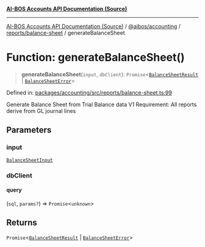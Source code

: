 [**AI-BOS Accounts API Documentation (Source)**](../../../../../README.md)

***

[AI-BOS Accounts API Documentation (Source)](../../../../../README.md) / [@aibos/accounting](../../../README.md) / [reports/balance-sheet](../README.md) / generateBalanceSheet

# Function: generateBalanceSheet()

> **generateBalanceSheet**(`input`, `dbClient`): `Promise`\<[`BalanceSheetResult`](../interfaces/BalanceSheetResult.md) \| [`BalanceSheetError`](../interfaces/BalanceSheetError.md)\>

Defined in: [packages/accounting/src/reports/balance-sheet.ts:99](https://github.com/pohlai88/accounts/blob/48103fb36d28b2b9bfb33472b6de2f719773cde9/packages/accounting/src/reports/balance-sheet.ts#L99)

Generate Balance Sheet from Trial Balance data
V1 Requirement: All reports derive from GL journal lines

## Parameters

### input

[`BalanceSheetInput`](../interfaces/BalanceSheetInput.md)

### dbClient

#### query

(`sql`, `params?`) => `Promise`\<`unknown`\>

## Returns

`Promise`\<[`BalanceSheetResult`](../interfaces/BalanceSheetResult.md) \| [`BalanceSheetError`](../interfaces/BalanceSheetError.md)\>
